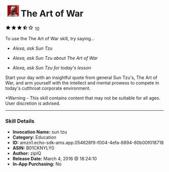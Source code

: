# &nbsp;<img src="skill_icon" alt="The Art of War icon" width="36"> The Art of War
![3.9 stars](../../images/ic_star_black_18dp_1x.png)![3.9 stars](../../images/ic_star_black_18dp_1x.png)![3.9 stars](../../images/ic_star_black_18dp_1x.png)![3.9 stars](../../images/ic_star_half_black_18dp_1x.png)![3.9 stars](../../images/ic_star_border_black_18dp_1x.png) 10

To use the The Art of War skill, try saying...

* *Alexa, ask Sun Tzu*

* *Alexa, ask Sun Tzu about The Art of War*

* *Alexa, ask Sun Tzu for today's lesson*

Start your day with an insightful quote from general Sun Tzu's, The Art of War, and arm yourself with the intellect and mental prowess to compete in today's cutthroat corporate environment.

*Warning - This skill contains content that may not be suitable for all ages.  User discretion is advised.

***

### Skill Details

* **Invocation Name:** sun tzu
* **Category:** Education
* **ID:** amzn1.echo-sdk-ams.app.054628f9-f004-4efa-8894-80b00f018718
* **ASIN:** B01CKNYLY0
* **Author:** zipIQ
* **Release Date:** March 4, 2016 @ 18:24:10
* **In-App Purchasing:** No
